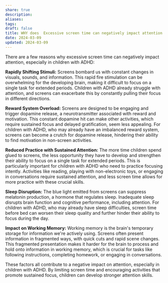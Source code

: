 ```yaml
---
share: true
description: 
aliases: 
tags: 
draft: false
title: WHY does  Excessive screen time can negatively impact attention
date: 2024-03-09
updated: 2024-03-09
---
```

There are a few reasons why excessive screen time can negatively impact attention, especially in children with ADHD:

**Rapidly Shifting Stimuli:** Screens bombard us with constant changes in visuals, sounds, and information. This rapid fire stimulation can be overwhelming for the developing brain, making it difficult to focus on a single task for extended periods. Children with ADHD already struggle with attention, and screens can exacerbate this by constantly pulling their focus in different directions.

**Reward System Overload:** Screens are designed to be engaging and trigger dopamine release, a neurotransmitter associated with reward and motivation. This constant dopamine hit can make other activities, which require sustained focus and delayed gratification, seem less appealing. For children with ADHD, who may already have an imbalanced reward system, screens can become a crutch for dopamine release, hindering their ability to find motivation in non-screen activities.

**Reduced Practice with Sustained Attention:** The more time children spend glued to screens, the less opportunity they have to develop and strengthen their ability to focus on a single task for extended periods. This is particularly important for children with ADHD who need to practice focusing intently. Activities like reading, playing with non-electronic toys, or engaging in conversations require sustained attention, and less screen time allows for more practice with these crucial skills.

**Sleep Disruption:** The blue light emitted from screens can suppress melatonin production, a hormone that regulates sleep. Inadequate sleep disrupts brain function and cognitive performance, including attention. For children with ADHD, who may already have sleep difficulties, screen time before bed can worsen their sleep quality and further hinder their ability to focus during the day.

**Impact on Working Memory:** Working memory is the brain's temporary storage for information we're actively using. Screens often present information in fragmented ways, with quick cuts and rapid scene changes. This fragmented presentation makes it harder for the brain to process and hold onto information in working memory, which is crucial for tasks like following instructions, completing homework, or engaging in conversations.

These factors all contribute to a negative impact on attention, especially in children with ADHD. By limiting screen time and encouraging activities that promote sustained focus, children can develop stronger attention skills.